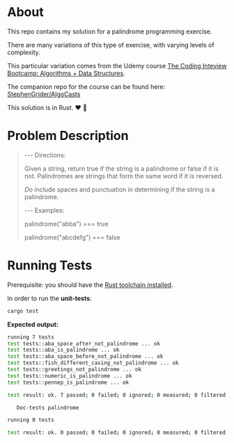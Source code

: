 # About

This repo contains my solution for a palindrome programming exercise.

There are many variations of this type of exercise, with varying levels of
complexity.

This particular variation comes from the Udemy course [The Coding Inteview Bootcamp: Algorithms + Data Structures](https://www.udemy.com/course/coding-interview-bootcamp-algorithms-and-data-structure/).

The companion repo for the course can be found here:
[StephenGrider/AlgoCasts](https://github.com/StephenGrider/AlgoCasts)

This solution is in Rust. ❤️ 🦀

# Problem Description

>--- Directions:
>
>Given a string, return true if the string is a palindrome
>or false if it is not.  Palindromes are strings that
>form the same word if it is reversed. 
>
> *Do* include spaces and punctuation in determining if the string is a palindrome.
>
>--- Examples:
>
>   palindrome("abba") === true
>
>   palindrome("abcdefg") === false

# Running Tests

Prerequisite: you should have the [Rust toolchain installed](https://www.rust-lang.org/tools/install).

In order to run the **unit-tests**:

```sh
cargo test
```
**Expected output:**
```sh
running 7 tests
test tests::aba_space_after_not_palindrome ... ok
test tests::aba_is_palindrome ... ok
test tests::aba_space_before_not_palindrome ... ok
test tests::fish_different_casing_not_palindrome ... ok
test tests::greetings_not_palindrome ... ok
test tests::numeric_is_palindrome ... ok
test tests::pennep_is_palindrome ... ok

test result: ok. 7 passed; 0 failed; 0 ignored; 0 measured; 0 filtered out; finished in 0.00s

   Doc-tests palindrome

running 0 tests

test result: ok. 0 passed; 0 failed; 0 ignored; 0 measured; 0 filtered out; finished in 0.00s

```